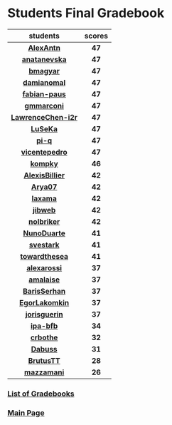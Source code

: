 # Students Final Gradebook

| students | scores |
| :---: | :---: |
| [**AlexAntn**](https://github.com/AlexAntn) | **47** |
| [**anatanevska**](https://github.com/anatanevska) | **47** |
| [**bmagyar**](https://github.com/bmagyar) | **47** |
| [**damianomal**](https://github.com/damianomal) | **47** |
| [**fabian-paus**](https://github.com/fabian-paus) | **47** |
| [**gmmarconi**](https://github.com/gmmarconi) | **47** |
| [**LawrenceChen-i2r**](https://github.com/LawrenceChen-i2r) | **47** |
| [**LuSeKa**](https://github.com/LuSeKa) | **47** |
| [**pi-q**](https://github.com/pi-q) | **47** |
| [**vicentepedro**](https://github.com/vicentepedro) | **47** |
| [**kompky**](https://github.com/kompky) | **46** |
| [**AlexisBillier**](https://github.com/AlexisBillier) | **42** |
| [**Arya07**](https://github.com/Arya07) | **42** |
| [**Iaxama**](https://github.com/Iaxama) | **42** |
| [**jibweb**](https://github.com/jibweb) | **42** |
| [**nolbriker**](https://github.com/nolbriker) | **42** |
| [**NunoDuarte**](https://github.com/NunoDuarte) | **41** |
| [**svestark**](https://github.com/svestark) | **41** |
| [**towardthesea**](https://github.com/towardthesea) | **41** |
| [**alexarossi**](https://github.com/alexarossi) | **37** |
| [**amalaise**](https://github.com/amalaise) | **37** |
| [**BarisSerhan**](https://github.com/BarisSerhan) | **37** |
| [**EgorLakomkin**](https://github.com/EgorLakomkin) | **37** |
| [**jorisguerin**](https://github.com/jorisguerin) | **37** |
| [**ipa-bfb**](https://github.com/ipa-bfb) | **34** |
| [**crbothe**](https://github.com/crbothe) | **32** |
| [**Dabuss**](https://github.com/Dabuss) | **31** |
| [**BrutusTT**](https://github.com/BrutusTT) | **28** |
| [**mazzamani**](https://github.com/mazzamani) | **26** |

### [List of Gradebooks](./gradebook.md)

### [Main Page](./README.md)
